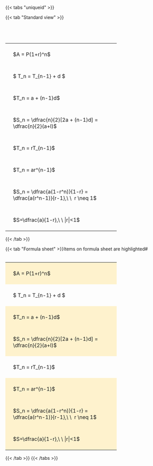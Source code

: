 ---
---

{{< tabs "uniqueid" >}}

{{< tab "Standard view" >}}

#  
<br>
<style type="text/css">
#T_16f4e th.col_heading {
  text-align: left;
  font-size: 1em;
}
#T_16f4e td {
  text-align: left;
  font-size: 1em;
  padding: 1.5em;
}
#T_16f4e_row0_col0, #T_16f4e_row1_col0, #T_16f4e_row2_col0, #T_16f4e_row3_col0, #T_16f4e_row4_col0, #T_16f4e_row5_col0, #T_16f4e_row6_col0, #T_16f4e_row7_col0 {
  width: 300px;
  white-space: pre-wrap;
}
</style>
<table id="T_16f4e">
  <thead>
  </thead>
  <tbody>
    <tr>
      <td id="T_16f4e_row0_col0" class="data row0 col0" >$A = P(1+r)^n$</td>
    </tr>
    <tr>
      <td id="T_16f4e_row1_col0" class="data row1 col0" >$ T_n = T_{n-1} + d $</td>
    </tr>
    <tr>
      <td id="T_16f4e_row2_col0" class="data row2 col0" >$T_n = a + (n-1)d$</td>
    </tr>
    <tr>
      <td id="T_16f4e_row3_col0" class="data row3 col0" >$S_n = \dfrac{n}{2}[2a + (n-1)d] = \dfrac{n}{2}(a+l)$</td>
    </tr>
    <tr>
      <td id="T_16f4e_row4_col0" class="data row4 col0" >$T_n = rT_{n-1}$</td>
    </tr>
    <tr>
      <td id="T_16f4e_row5_col0" class="data row5 col0" >$T_n = ar^{n-1}$</td>
    </tr>
    <tr>
      <td id="T_16f4e_row6_col0" class="data row6 col0" >$S_n = \dfrac{a(1-r^n)}{1-r} = \dfrac{a(r^n-1)}{r-1},\ \  r \neq 1$</td>
    </tr>
    <tr>
      <td id="T_16f4e_row7_col0" class="data row7 col0" >$S=\dfrac{a}{1-r},\ \ |r|<1$</td>
    </tr>
  </tbody>
</table>
{{< /tab >}}

{{< tab "Formula sheet" >}}Items on formula sheet are highlighted#  
<br>
<style type="text/css">
#T_990d2 th.col_heading {
  text-align: left;
  font-size: 1em;
}
#T_990d2 td {
  text-align: left;
  font-size: 1em;
  padding: 1.5em;
}
#T_990d2_row0_col0, #T_990d2_row2_col0, #T_990d2_row3_col0, #T_990d2_row5_col0, #T_990d2_row6_col0, #T_990d2_row7_col0 {
  width: 300px;
  background-color: rgba(255,194,10, 0.2);
  white-space: pre-wrap;
}
#T_990d2_row1_col0, #T_990d2_row4_col0 {
  width: 300px;
  white-space: pre-wrap;
}
</style>
<table id="T_990d2">
  <thead>
  </thead>
  <tbody>
    <tr>
      <td id="T_990d2_row0_col0" class="data row0 col0" >$A = P(1+r)^n$</td>
    </tr>
    <tr>
      <td id="T_990d2_row1_col0" class="data row1 col0" >$ T_n = T_{n-1} + d $</td>
    </tr>
    <tr>
      <td id="T_990d2_row2_col0" class="data row2 col0" >$T_n = a + (n-1)d$</td>
    </tr>
    <tr>
      <td id="T_990d2_row3_col0" class="data row3 col0" >$S_n = \dfrac{n}{2}[2a + (n-1)d] = \dfrac{n}{2}(a+l)$</td>
    </tr>
    <tr>
      <td id="T_990d2_row4_col0" class="data row4 col0" >$T_n = rT_{n-1}$</td>
    </tr>
    <tr>
      <td id="T_990d2_row5_col0" class="data row5 col0" >$T_n = ar^{n-1}$</td>
    </tr>
    <tr>
      <td id="T_990d2_row6_col0" class="data row6 col0" >$S_n = \dfrac{a(1-r^n)}{1-r} = \dfrac{a(r^n-1)}{r-1},\ \  r \neq 1$</td>
    </tr>
    <tr>
      <td id="T_990d2_row7_col0" class="data row7 col0" >$S=\dfrac{a}{1-r},\ \ |r|<1$</td>
    </tr>
  </tbody>
</table>
{{< /tab >}}
{{< /tabs >}}